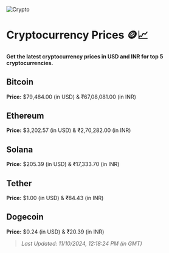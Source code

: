 
![Crypto](https://www.techguide.com.au/wp-content/uploads/2020/11/crypto3.jpeg)

# Cryptocurrency Prices 🪙📈

#### Get the latest cryptocurrency prices in USD and INR for top 5 cryptocurrencies.

## Bitcoin

**Price:** $79,484.00 (in USD) & ₹67,08,081.00 (in INR)

## Ethereum

**Price:** $3,202.57 (in USD) & ₹2,70,282.00 (in INR)

## Solana

**Price:** $205.39 (in USD) & ₹17,333.70 (in INR)

## Tether

**Price:** $1.00 (in USD) & ₹84.43 (in INR)

## Dogecoin

**Price:** $0.24 (in USD) & ₹20.39 (in INR)

> _Last Updated: 11/10/2024, 12:18:24 PM (in GMT)_
